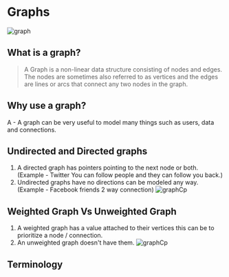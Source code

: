 # Graphs

![graph](https://adrianmejia.com/images/graph-parts.jpg)

## What is a graph?
> A Graph is a non-linear data structure consisting of nodes and edges. The nodes are sometimes also referred to as vertices and the edges are lines or arcs that connect any two nodes in the graph.

## Why use a graph?
 A - A graph can be very useful to model many things such as users, data and connections. 

## Undirected and Directed graphs
1. A directed graph has pointers pointing to the next node or both. (Example - Twitter You can follow people and they can follow you back.)
2. Undirected graphs have no directions can be modeled any way. (Example - Facebook friends 2 way connection)
![graphCp](https://miro.medium.com/max/4106/1*HpYMnHjGZWmH9NKRG05lAg.jpeg)

## Weighted Graph Vs Unweighted Graph
1. A weighted graph has a value attached to their vertices this can be to prioritize a node / connection.
2. An unweighted graph doesn't have them.
![graphCp](https://www.bogotobogo.com/python/images/Graph/graph_diagram.png)  

## Terminology

